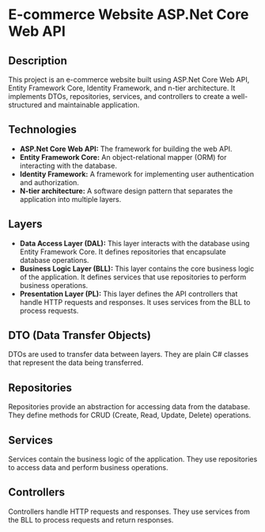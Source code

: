 # E-commerce Website ASP.Net Core Web API

## Description

This project is an e-commerce website built using ASP.Net Core Web API, Entity Framework Core, Identity Framework, and n-tier architecture. It implements DTOs, repositories, services, and controllers to create a well-structured and maintainable application.

## Technologies

- **ASP.Net Core Web API:** The framework for building the web API.
- **Entity Framework Core:** An object-relational mapper (ORM) for interacting with the database.
- **Identity Framework:** A framework for implementing user authentication and authorization.
- **N-tier architecture:** A software design pattern that separates the application into multiple layers.

## Layers

- **Data Access Layer (DAL):** This layer interacts with the database using Entity Framework Core. It defines repositories that encapsulate database operations.
- **Business Logic Layer (BLL):** This layer contains the core business logic of the application. It defines services that use repositories to perform business operations.
- **Presentation Layer (PL):** This layer defines the API controllers that handle HTTP requests and responses. It uses services from the BLL to process requests.

## DTO (Data Transfer Objects)

DTOs are used to transfer data between layers. They are plain C# classes that represent the data being transferred.

## Repositories

Repositories provide an abstraction for accessing data from the database. They define methods for CRUD (Create, Read, Update, Delete) operations.

## Services

Services contain the business logic of the application. They use repositories to access data and perform business operations.

## Controllers

Controllers handle HTTP requests and responses. They use services from the BLL to process requests and return responses.
